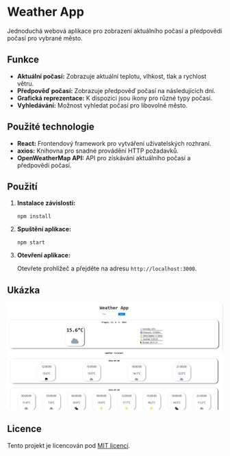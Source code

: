 # Weather App

Jednoduchá webová aplikace pro zobrazení aktuálního počasí a předpovědi počasí pro vybrané město.

## Funkce

- **Aktuální počasí:** Zobrazuje aktuální teplotu, vlhkost, tlak a rychlost větru.
- **Předpověď počasí:** Zobrazuje předpověď počasí na následujících dní.
- **Grafická reprezentace:** K dispozici jsou ikony pro různé typy počasí.
- **Vyhledávání:** Možnost vyhledat počasí pro libovolné město.

## Použité technologie

- **React:** Frontendový framework pro vytváření uživatelských rozhraní.
- **axios:** Knihovna pro snadné provádění HTTP požadavků.
- **OpenWeatherMap API:** API pro získávání aktuálního počasí a předpovědi počasí.

## Použití

1. **Instalace závislostí:**
   
   ```
   npm install
   ```

2. **Spuštění aplikace:**
   
   ```
   npm start
   ```

3. **Otevření aplikace:**

   Otevřete prohlížeč a přejděte na adresu `http://localhost:3000`.

## Ukázka

![Ukázka aplikace](example.png)

## Licence

Tento projekt je licencován pod [MIT licencí](LICENSE).
